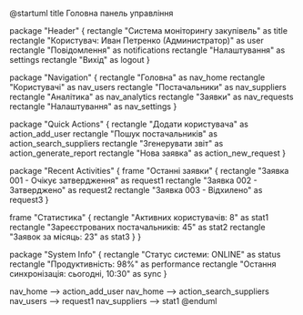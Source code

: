 @startuml
title Головна панель управління

package "Header" {
  rectangle "Система моніторингу закупівель" as title
  rectangle "Користувач: Иван Петренко (Администратор)" as user
  rectangle "Повідомлення" as notifications
  rectangle "Налаштування" as settings
  rectangle "Вихід" as logout
}

package "Navigation" {
  rectangle "Головна" as nav_home
  rectangle "Користувачі" as nav_users
  rectangle "Постачальники" as nav_suppliers
  rectangle "Аналітика" as nav_analytics
  rectangle "Заявки" as nav_requests
  rectangle "Налаштування" as nav_settings
}

package "Quick Actions" {
  rectangle "Додати користувача" as action_add_user
  rectangle "Пошук постачальників" as action_search_suppliers
  rectangle "Згенерувати звіт" as action_generate_report
  rectangle "Нова заявка" as action_new_request
}

package "Recent Activities" {
  frame "Останні заявки" {
    rectangle "Заявка 001 - Очікує затвердження" as request1
    rectangle "Заявка 002 - Затверджено" as request2
    rectangle "Заявка 003 - Відхилено" as request3
  }
  
  frame "Статистика" {
    rectangle "Активних користувачів: 8" as stat1
    rectangle "Зареєстрованих постачальників: 45" as stat2
    rectangle "Заявок за місяць: 23" as stat3
  }
}

package "System Info" {
  rectangle "Статус системи: ONLINE" as status
  rectangle "Продуктивність: 98%" as performance
  rectangle "Остання синхронізація: сьогодні, 10:30" as sync
}

nav_home --> action_add_user
nav_home --> action_search_suppliers
nav_users --> request1
nav_suppliers --> stat1
@enduml
